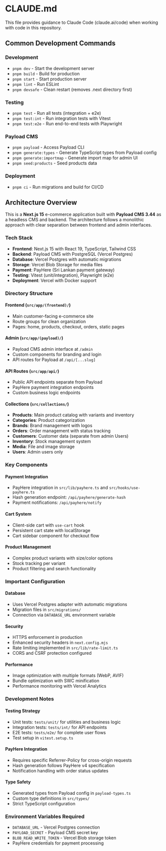 # CLAUDE.md

This file provides guidance to Claude Code (claude.ai/code) when working with code in this repository.

## Common Development Commands

### Development
- `pnpm dev` - Start the development server
- `pnpm build` - Build for production
- `pnpm start` - Start production server
- `pnpm lint` - Run ESLint
- `pnpm devsafe` - Clean restart (removes .next directory first)

### Testing
- `pnpm test` - Run all tests (integration + e2e)
- `pnpm test:int` - Run integration tests with Vitest
- `pnpm test:e2e` - Run end-to-end tests with Playwright

### Payload CMS
- `pnpm payload` - Access Payload CLI
- `pnpm generate:types` - Generate TypeScript types from Payload config
- `pnpm generate:importmap` - Generate import map for admin UI
- `pnpm seed:products` - Seed products data

### Deployment
- `pnpm ci` - Run migrations and build for CI/CD

## Architecture Overview

This is a **Next.js 15** e-commerce application built with **Payload CMS 3.44** as a headless CMS and backend. The architecture follows a monolithic approach with clear separation between frontend and admin interfaces.

### Tech Stack
- **Frontend**: Next.js 15 with React 19, TypeScript, Tailwind CSS
- **Backend**: Payload CMS with PostgreSQL (Vercel Postgres)
- **Database**: Vercel Postgres with automatic migrations
- **Storage**: Vercel Blob Storage for media files
- **Payment**: PayHere (Sri Lankan payment gateway)
- **Testing**: Vitest (unit/integration), Playwright (e2e)
- **Deployment**: Vercel with Docker support

### Directory Structure

#### Frontend (`src/app/(frontend)/`)
- Main customer-facing e-commerce site
- Route groups for clean organization
- Pages: home, products, checkout, orders, static pages

#### Admin (`src/app/(payload)/`)
- Payload CMS admin interface at `/admin`
- Custom components for branding and login
- API routes for Payload at `/api/[...slug]`

#### API Routes (`src/app/api/`)
- Public API endpoints separate from Payload
- PayHere payment integration endpoints
- Custom business logic endpoints

#### Collections (`src/collections/`)
- **Products**: Main product catalog with variants and inventory
- **Categories**: Product categorization
- **Brands**: Brand management with logos
- **Orders**: Order management with status tracking
- **Customers**: Customer data (separate from admin Users)
- **Inventory**: Stock management system
- **Media**: File and image storage
- **Users**: Admin users only

### Key Components

#### Payment Integration
- PayHere integration in `src/lib/payhere.ts` and `src/hooks/use-payhere.ts`
- Hash generation endpoint: `/api/payhere/generate-hash`
- Payment notifications: `/api/payhere/notify`

#### Cart System
- Client-side cart with `use-cart` hook
- Persistent cart state with localStorage
- Cart sidebar component for checkout flow

#### Product Management
- Complex product variants with size/color options
- Stock tracking per variant
- Product filtering and search functionality

### Important Configuration

#### Database
- Uses Vercel Postgres adapter with automatic migrations
- Migration files in `src/migrations/`
- Connection via `DATABASE_URL` environment variable

#### Security
- HTTPS enforcement in production
- Enhanced security headers in `next.config.mjs`
- Rate limiting implemented in `src/lib/rate-limit.ts`
- CORS and CSRF protection configured

#### Performance
- Image optimization with multiple formats (WebP, AVIF)
- Bundle optimization with SWC minification
- Performance monitoring with Vercel Analytics

### Development Notes

#### Testing Strategy
- Unit tests: `tests/unit/` for utilities and business logic
- Integration tests: `tests/int/` for API endpoints
- E2E tests: `tests/e2e/` for complete user flows
- Test setup in `vitest.setup.ts`

#### PayHere Integration
- Requires specific Referrer-Policy for cross-origin requests
- Hash generation follows PayHere v4 specification
- Notification handling with order status updates

#### Type Safety
- Generated types from Payload config in `payload-types.ts`
- Custom type definitions in `src/types/`
- Strict TypeScript configuration

### Environment Variables Required
- `DATABASE_URL` - Vercel Postgres connection
- `PAYLOAD_SECRET` - Payload CMS secret key
- `BLOB_READ_WRITE_TOKEN` - Vercel Blob storage token
- PayHere credentials for payment processing